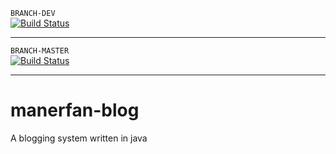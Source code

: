 `BRANCH-DEV`   
[![Build Status](https://travis-ci.org/ManerFan/manerfan-blog.svg?branch=dev)](https://travis-ci.org/ManerFan/manerfan-blog)

---

`BRANCH-MASTER`   
[![Build Status](https://travis-ci.org/ManerFan/manerfan-blog.svg?branch=master)](https://travis-ci.org/ManerFan/manerfan-blog)

---

# manerfan-blog
A blogging system written in java
